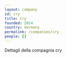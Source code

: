 ```yaml
---
layout: company
id: cry
title: Cry
founded: 2014
country: Germany
permalink: /companies/cry
people: []
---
```


Dettagli della compagnia cry